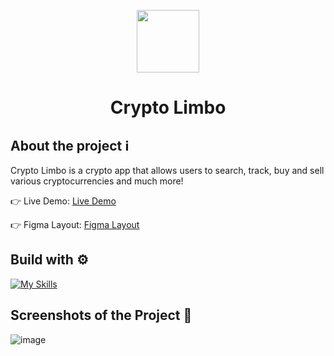 <p align="center">
  <img src='https://github.com/Albedo-13/Marvel-API/assets/42911311/369144df-499c-4bd5-920d-2790e8f8f051' width="100" height="100" display="block" margin-left="50%" text-align="center" />
</p>

# <p align="center">Crypto Limbo</p>

## About the project ℹ️
Crypto Limbo is a crypto app that allows users to search, track, buy and sell various cryptocurrencies and much more!

👉 Live Demo: [Live Demo](https://crypto-limbo-albedo-13.netlify.app/)

👉 Figma Layout: [Figma Layout](https://www.figma.com/file/ZuX8LgsFObXN5VlllH446t/Crypto-Brains-Website-(Copy)?type=design&node-id=1401-185034&mode=design&t=5NvnfYeALlaxhHyc-0)

## Build with ⚙️

[![My Skills](https://skillicons.dev/icons?i=html,css,scss,js,react,redux)](https://skillicons.dev)

## Screenshots of the Project 📸
![image](https://github.com/Albedo-13/crypto-limbo/assets/42911311/0f94127d-6545-471b-98f6-95bd6cee26df)
